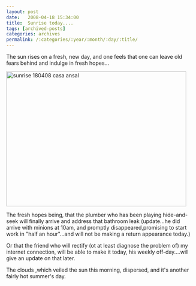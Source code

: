 ```yaml
---
layout: post
date:	2008-04-18 15:34:00
title:  Sunrise today....
tags: [archived-posts]
categories: archives
permalink: /:categories/:year/:month/:day/:title/
---
```

The sun rises on a fresh, new day, and one feels that one can leave old fears behind and indulge in fresh hopes...



<a href="http://www.flickr.com/photos/25426237@N03/2423075440/" title="sunrise 180408 casa ansal by mrepctres, on Flickr"><img src="http://farm3.static.flickr.com/2236/2423075440_aef8c519cd_o.jpg" width="480" height="360" alt="sunrise 180408 casa ansal" /></a>


The fresh hopes being, that the plumber who has been playing hide-and-seek will finally arrive and address that bathroom leak (update...he did arrive with minions at 10am, and promptly disappeared,promising to start work in "half an hour"...and will not be making a return appearance today.)

Or that the friend who will rectify (ot at least diagnose the problem of) my internet connection, will be able to make it today, his weekly off-day....will give an update on that later.

The clouds ,which veiled the sun this morning, dispersed, and it's another fairly hot summer's day.

